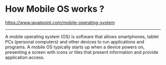 # How Mobile OS works ?
https://www.javatpoint.com/mobile-operating-system
<hr>
A mobile operating system (OS) is software that allows smartphones, tablet PCs (personal computers) and other devices to run applications and programs. A mobile OS typically starts up when a device powers on, presenting a screen with icons or tiles that present information and provide application access.
